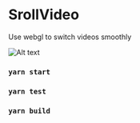 # SrollVideo  


Use webgl to switch videos smoothly


![Alt text](https://github.com/huanian233/scrollvideo/blob/master/demo1.gif?raw=true)



### `yarn start`


### `yarn test`


### `yarn build`



